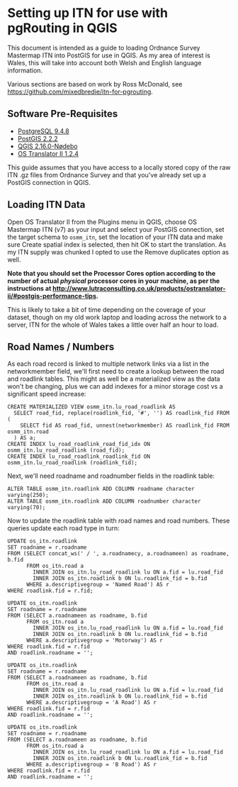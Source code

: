 # Setting up ITN for use with pgRouting in QGIS
This document is intended as a guide to loading Ordnance Survey Mastermap ITN into PostGIS for use in QGIS. As my area of interest is Wales, this will take into account both Welsh and English language information.

Various sections are based on work by Ross McDonald, see https://github.com/mixedbredie/itn-for-pgrouting.

## Software Pre-Requisites
- [PostgreSQL 9.4.8](https://www.postgresql.org/)
- [PostGIS 2.2.2](http://postgis.net/)
- [QGIS 2.16.0-Nødebo](http://qgis.org/)
- [OS Translator II 1.2.4](http://www.lutraconsulting.co.uk/products/ostranslator-ii/)

This guide assumes that you have access to a locally stored copy of the raw ITN .gz files from Ordnance Survey and that you've already set up a PostGIS connection in QGIS.

## Loading ITN Data
Open OS Translator II from the Plugins menu in QGIS, choose OS Mastermap ITN (v7) as your input and select your PostGIS connection, set the target schema to `osmm_itn`, set the location of your ITN data and make sure Create spatial index is selected, then hit OK to start the translation. As my ITN supply was chunked I opted to use the Remove duplicates option as well.

**Note that you should set the Processor Cores option according to the number of actual _physical_ processor cores in your machine, as per the instructions at http://www.lutraconsulting.co.uk/products/ostranslator-ii/#postgis-performance-tips.**

This is likely to take a bit of time depending on the coverage of your dataset, though on my old work laptop and loading across the network to a server, ITN for the whole of Wales takes a little over half an hour to load.

## Road Names / Numbers
As each road record is linked to multiple network links via a list in the networkmember field, we'll first need to create a lookup between the road and roadlink tables. This might as well be a materialized view as the data won't be changing, plus we can add indexes for a minor storage cost vs a significant speed increase:

``` PLpgSQL
CREATE MATERIALIZED VIEW osmm_itn.lu_road_roadlink AS
  SELECT road_fid, replace(roadlink_fid, '#', '') AS roadlink_fid FROM (
    SELECT fid AS road_fid, unnest(networkmember) AS roadlink_fid FROM osmm_itn.road
  ) AS a;
CREATE INDEX lu_road_roadlink_road_fid_idx ON osmm_itn.lu_road_roadlink (road_fid);
CREATE INDEX lu_road_roadlink_roadlink_fid ON osmm_itn.lu_road_roadlink (roadlink_fid);
```

Next, we'll need roadname and roadnumber fields in the roadlink table:
``` PLpgSQL
ALTER TABLE osmm_itn.roadlink ADD COLUMN roadname character varying(250);
ALTER TABLE osmm_itn.roadlink ADD COLUMN roadnumber character varying(70);
```

Now to update the roadlink table with road names and road numbers.  These queries update each road type in turn:
``` PLpgSQL
UPDATE os_itn.roadlink
SET roadname = r.roadname
FROM (SELECT concat_ws(' / ', a.roadnamecy, a.roadnameen) as roadname, b.fid
      FROM os_itn.road a
        INNER JOIN os_itn.lu_road_roadlink lu ON a.fid = lu.road_fid
        INNER JOIN os_itn.roadlink b ON lu.roadlink_fid = b.fid
      WHERE a.descriptivegroup = 'Named Road') AS r
WHERE roadlink.fid = r.fid;
```
``` PLpgSQL
UPDATE os_itn.roadlink
SET roadname = r.roadname
FROM (SELECT a.roadnameen as roadname, b.fid
      FROM os_itn.road a
        INNER JOIN os_itn.lu_road_roadlink lu ON a.fid = lu.road_fid
        INNER JOIN os_itn.roadlink b ON lu.roadlink_fid = b.fid
      WHERE a.descriptivegroup = 'Motorway') AS r
WHERE roadlink.fid = r.fid
AND roadlink.roadname = '';
```
``` PLpgSQL
UPDATE os_itn.roadlink
SET roadname = r.roadname
FROM (SELECT a.roadnameen as roadname, b.fid
      FROM os_itn.road a
        INNER JOIN os_itn.lu_road_roadlink lu ON a.fid = lu.road_fid
        INNER JOIN os_itn.roadlink b ON lu.roadlink_fid = b.fid
      WHERE a.descriptivegroup = 'A Road') AS r
WHERE roadlink.fid = r.fid
AND roadlink.roadname = '';
```
``` PLpgSQL
UPDATE os_itn.roadlink
SET roadname = r.roadname
FROM (SELECT a.roadnameen as roadname, b.fid
      FROM os_itn.road a
        INNER JOIN os_itn.lu_road_roadlink lu ON a.fid = lu.road_fid
        INNER JOIN os_itn.roadlink b ON lu.roadlink_fid = b.fid
      WHERE a.descriptivegroup = 'B Road') AS r
WHERE roadlink.fid = r.fid
AND roadlink.roadname = '';
```
